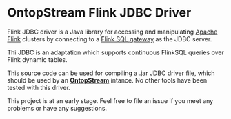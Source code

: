 # OntopStream Flink JDBC Driver

Flink JDBC driver is a Java library for accessing and manipulating [Apache Flink](https://flink.apache.org/) clusters by connecting to a [Flink SQL gateway](https://github.com/ververica/flink-sql-gateway) as the JDBC server.

Thi JDBC is an adaptation which supports continuous FlinkSQL queries over Flink dynamic tables.

This source code can be used for compiling a .jar JDBC driver file, which should be used by an __[OntopStream](https://github.com/chimera-suite/OntopStream)__ intance. No other tools have been tested with this driver.

This project is at an early stage. Feel free to file an issue if you meet any problems or have any suggestions.
